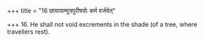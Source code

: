 +++
title = "16 छायायाम्मूत्रपुरीषयोः कर्म वर्जयेत्"

+++
16. He shall not void excrements in the shade (of a tree, where travellers rest).
